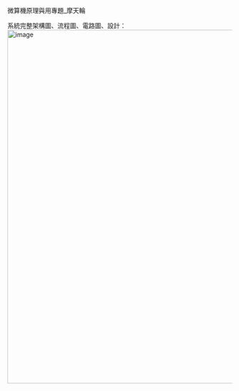 微算機原理與用專題_摩天輪

系統完整架構圖、流程圖、電路圖、設計：
<img width="850" height="793" alt="image" src="https://github.com/user-attachments/assets/8c82653d-815a-45db-ad79-d273143b8f2b" />
